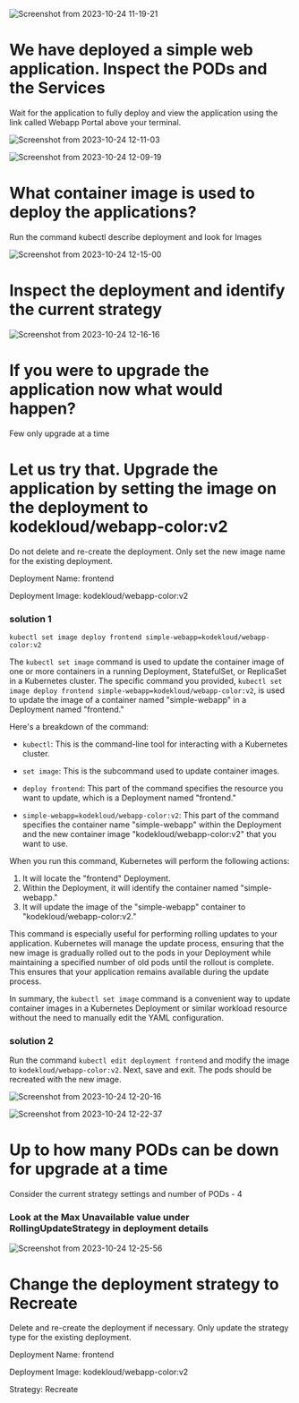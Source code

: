 ![Screenshot from 2023-10-24 11-19-21](https://github.com/Althaf-official/KodeKloud_Kubernetes/assets/105126131/0d5095ec-ee0c-4e53-9223-ee6a8030936e)


# We have deployed a simple web application. Inspect the PODs and the Services



Wait for the application to fully deploy and view the application using the link called Webapp Portal above your terminal.


![Screenshot from 2023-10-24 12-11-03](https://github.com/Althaf-official/KodeKloud_Kubernetes/assets/105126131/fb6e438e-33b5-4a49-81b2-ca97f16885fc)

![Screenshot from 2023-10-24 12-09-19](https://github.com/Althaf-official/KodeKloud_Kubernetes/assets/105126131/14e5f5e3-e7af-4608-bcd7-6dcd1f3cc42d)


# What container image is used to deploy the applications?

Run the command kubectl describe deployment and look for Images

![Screenshot from 2023-10-24 12-15-00](https://github.com/Althaf-official/KodeKloud_Kubernetes/assets/105126131/1e11cf89-e954-4862-a1a6-61ff97b38adc)

# Inspect the deployment and identify the current strategy

![Screenshot from 2023-10-24 12-16-16](https://github.com/Althaf-official/KodeKloud_Kubernetes/assets/105126131/6ef94b23-038b-45b8-82e8-c8842048abac)

# If you were to upgrade the application now what would happen?

Few only upgrade at a time

# Let us try that. Upgrade the application by setting the image on the deployment to kodekloud/webapp-color:v2


Do not delete and re-create the deployment. Only set the new image name for the existing deployment.


Deployment Name: frontend

Deployment Image: kodekloud/webapp-color:v2
### solution 1



```kubectl set image deploy frontend simple-webapp=kodekloud/webapp-color:v2```


The `kubectl set image` command is used to update the container image of one or more containers in a running Deployment, StatefulSet, or ReplicaSet in a Kubernetes cluster. The specific command you provided, `kubectl set image deploy frontend simple-webapp=kodekloud/webapp-color:v2`, is used to update the image of a container named "simple-webapp" in a Deployment named "frontend."

Here's a breakdown of the command:

- `kubectl`: This is the command-line tool for interacting with a Kubernetes cluster.

- `set image`: This is the subcommand used to update container images.

- `deploy frontend`: This part of the command specifies the resource you want to update, which is a Deployment named "frontend."

- `simple-webapp=kodekloud/webapp-color:v2`: This part of the command specifies the container name "simple-webapp" within the Deployment and the new container image "kodekloud/webapp-color:v2" that you want to use.

When you run this command, Kubernetes will perform the following actions:

1. It will locate the "frontend" Deployment.
2. Within the Deployment, it will identify the container named "simple-webapp."
3. It will update the image of the "simple-webapp" container to "kodekloud/webapp-color:v2."

This command is especially useful for performing rolling updates to your application. Kubernetes will manage the update process, ensuring that the new image is gradually rolled out to the pods in your Deployment while maintaining a specified number of old pods until the rollout is complete. This ensures that your application remains available during the update process.

In summary, the `kubectl set image` command is a convenient way to update container images in a Kubernetes Deployment or similar workload resource without the need to manually edit the YAML configuration.





### solution 2
Run the command `kubectl edit deployment frontend` and modify the image to `kodekloud/webapp-color:v2`.
Next, save and exit. The pods should be recreated with the new image.

![Screenshot from 2023-10-24 12-20-16](https://github.com/Althaf-official/KodeKloud_Kubernetes/assets/105126131/e7dffd58-dedb-422f-a15e-43fd0b4ed025)

![Screenshot from 2023-10-24 12-22-37](https://github.com/Althaf-official/KodeKloud_Kubernetes/assets/105126131/ff124926-8007-410e-b778-0542a048c7a9)


# Up to how many PODs can be down for upgrade at a time


Consider the current strategy settings and number of PODs - 4

### Look at the Max Unavailable value under RollingUpdateStrategy in deployment details

![Screenshot from 2023-10-24 12-25-56](https://github.com/Althaf-official/KodeKloud_Kubernetes/assets/105126131/cb9c0fc6-146e-42a5-8853-c9932a2ab35d)



# Change the deployment strategy to Recreate

Delete and re-create the deployment if necessary. Only update the strategy type for the existing deployment.

Deployment Name: frontend

Deployment Image: kodekloud/webapp-color:v2

Strategy: Recreate









